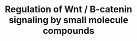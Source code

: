 ---
annotations:
- id: DOID:0050922
  parent: disease of cellular proliferation
  type: Disease Ontology
  value: gastrointestinal carcinoma
- id: PW:0000598
  parent: signaling pathway
  type: Pathway Ontology
  value: altered Wnt signaling pathway
- id: PW:0000168
  parent: signaling pathway
  type: Pathway Ontology
  value: growth factor signaling pathway
authors:
- AAR&Co
- Lindarieswijk
- Khanspers
- DeSl
- Mkutmon
- MaintBot
- Melodyner
- Eweitz
citedin:
- link: PMC9293528
communities:
- CPTAC
description: The Wnt/B-catenin pathway begins with Wnt family activation by MBOAT
  that allows Wnt proteins to translocate out of a cell and bind to FZD and LRP to
  form a complex. This complex stimulates B-catenin to bind to the TF/LEF complex
  to regulate gene expression in the cell. Regulation of this pathway takes place
  at different levels. The Wnt signaling can be inhibited by DKK3, FZD7, SFRP4, FZD8,
  V3Nter, and Wnt antibodies or FZD antibodies that inhibit FZD and do not allow formation
  of FZD/LRP/Wnt complex. Another level of regulation is the destruction complex (TNKS/AXIN/GSK3B/APC/CK1a/CK1e)
  that is regulated by XAV939, DVL, IC261, and Pyrvinium to catalyze the breakdown
  of B-catenin, inhibiting its binding to the TCF/LEF complex. Several substances
  including retinoids, glucocorticoids, and ICG-001 inhibit the TCF/LEF complex to
  stop Wnt/B-catenin signaling pathways from promoting gene transcription. This pathway
  is based on figure 4 from White et al.   Proteins on this pathway have targeted
  assays available via the [https://assays.cancer.gov/available_assays?wp_id=WP3664
  CPTAC Assay Portal]
last-edited: 2021-05-24
ndex: 94bb7ef5-8b67-11eb-9e72-0ac135e8bacf
organisms:
- Homo sapiens
redirect_from:
- /index.php/Pathway:WP3664
- /instance/WP3664
revision: null
schema-jsonld:
- '@context': https://schema.org/
  '@id': https://wikipathways.github.io/pathways/WP3664.html
  '@type': Dataset
  creator:
    '@type': Organization
    name: WikiPathways
  description: The Wnt/B-catenin pathway begins with Wnt family activation by MBOAT
    that allows Wnt proteins to translocate out of a cell and bind to FZD and LRP
    to form a complex. This complex stimulates B-catenin to bind to the TF/LEF complex
    to regulate gene expression in the cell. Regulation of this pathway takes place
    at different levels. The Wnt signaling can be inhibited by DKK3, FZD7, SFRP4,
    FZD8, V3Nter, and Wnt antibodies or FZD antibodies that inhibit FZD and do not
    allow formation of FZD/LRP/Wnt complex. Another level of regulation is the destruction
    complex (TNKS/AXIN/GSK3B/APC/CK1a/CK1e) that is regulated by XAV939, DVL, IC261,
    and Pyrvinium to catalyze the breakdown of B-catenin, inhibiting its binding to
    the TCF/LEF complex. Several substances including retinoids, glucocorticoids,
    and ICG-001 inhibit the TCF/LEF complex to stop Wnt/B-catenin signaling pathways
    from promoting gene transcription. This pathway is based on figure 4 from White
    et al.   Proteins on this pathway have targeted assays available via the [https://assays.cancer.gov/available_assays?wp_id=WP3664
    CPTAC Assay Portal]
  keywords:
  - '1a,25-(OH)2D3 '
  - APC
  - AXIN1
  - CGP049090
  - CK1a
  - CK1e
  - CTNNB1
  - DKK3
  - DVL2
  - FZD
  - FZD7
  - FZD8
  - GSK3B
  - Glucocorticoids
  - IC261
  - ICG-001
  - IWP-2
  - LEF1
  - LRP
  - MBOAT
  - NC043
  - NSC668036
  - PRK115-584
  - PRK118-310
  - PRK118-744
  - PRK222-815
  - Pyrvinium
  - Retinoids
  - SFRP4
  - TCF4
  - TNKS
  - WNT
  - XAV939
  - iCRT14
  - iCRT3
  - iCRT5
  license: CC0
  name: Regulation of Wnt / B-catenin signaling by small molecule compounds
seo: CreativeWork
title: Regulation of Wnt / B-catenin signaling by small molecule compounds
wpid: WP3664
---